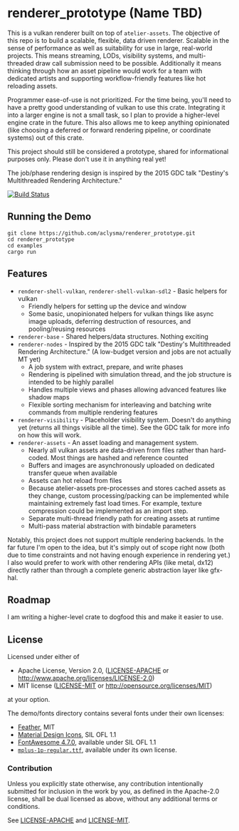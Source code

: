 # renderer_prototype (Name TBD)

This is a vulkan renderer built on top of `atelier-assets`. The objective of this repo is to build a scalable, flexible,
data driven renderer. Scalable in the sense of performance as well as suitability for use in large, real-world projects.
This means streaming, LODs, visibility systems, and multi-threaded draw call submission need to be possible.
Additionally it means thinking through how an asset pipeline would work for a team with dedicated artists and supporting
workflow-friendly features like hot reloading assets.

Programmer ease-of-use is not prioritized. For the time being, you'll need to have a pretty good understanding of
vulkan to use this crate. Integrating it into a larger engine is not a small task, so I plan to provide a higher-level
engine crate in the future. This also allows me to keep anything opinionated (like choosing a deferred or forward
rendering pipeline, or coordinate systems) out of this crate.

This project should still be considered a prototype, shared for informational purposes only. Please don't use it in
anything real yet!

The job/phase rendering design is inspired by the 2015 GDC talk "Destiny's Multithreaded Rendering Architecture." 

[![Build Status](https://travis-ci.org/aclysma/renderer_prototype.svg?branch=master)](https://travis-ci.org/aclysma/renderer_prototype)

## Running the Demo

```
git clone https://github.com/aclysma/renderer_prototype.git
cd renderer_prototype
cd examples
cargo run
```

## Features

 * `renderer-shell-vulkan`, `renderer-shell-vulkan-sdl2` - Basic helpers for vulkan
   * Friendly helpers for setting up the device and window
   * Some basic, unopinionated helpers for vulkan things like async image uploads, deferring destruction of resources, 
     and pooling/reusing resources
 * `renderer-base` - Shared helpers/data structures. Nothing exciting
 * `renderer-nodes` - Inspired by the 2015 GDC talk "Destiny's Multithreaded Rendering Architecture." (A low-budget
   version and jobs are not actually MT yet)
   * A job system with extract, prepare, and write phases
   * Rendering is pipelined with simulation thread, and the job structure is intended to be highly parallel
   * Handles multiple views and phases allowing advanced features like shadow maps
   * Flexible sorting mechanism for interleaving and batching write commands from multiple rendering features
 * `renderer-visibility` - Placeholder visibility system. Doesn't do anything yet (returns all things visible all the 
   time). See the GDC talk for more info on how this will work.
 * `renderer-assets` - An asset loading and management system.
   * Nearly all vulkan assets are data-driven from files rather than hard-coded. Most things are hashed and reference
     counted
   * Buffers and images are asynchronously uploaded on dedicated transfer queue when available
   * Assets can hot reload from files
   * Because atelier-assets pre-processes and stores cached assets as they change, custom processing/packing can be
     implemented while maintaining extremely fast load times. For example, texture compression could be implemented
     as an import step.  
   * Separate multi-thread friendly path for creating assets at runtime
   * Multi-pass material abstraction with bindable parameters

Notably, this project does not support multiple rendering backends. In the far future I'm open to the idea, but it's
simply out of scope right now (both due to time constraints and not having enough experience in rendering yet.) I also
would prefer to work with other rendering APIs (like metal, dx12) directly rather than through a complete generic
abstraction layer like gfx-hal.

## Roadmap

I am writing a higher-level crate to dogfood this and make it easier to use.

## License

Licensed under either of

* Apache License, Version 2.0, ([LICENSE-APACHE](LICENSE-APACHE) or http://www.apache.org/licenses/LICENSE-2.0)
* MIT license ([LICENSE-MIT](LICENSE-MIT) or http://opensource.org/licenses/MIT)

at your option.

The demo/fonts directory contains several fonts under their own licenses:
 * [Feather](https://github.com/AT-UI/feather-font), MIT
 * [Material Design Icons](https://materialdesignicons.com), SIL OFL 1.1
 * [FontAwesome 4.7.0](https://fontawesome.com/v4.7.0/license/), available under SIL OFL 1.1
 * [`mplus-1p-regular.ttf`](http://mplus-fonts.osdn.jp), available under its own license.

### Contribution

Unless you explicitly state otherwise, any contribution intentionally
submitted for inclusion in the work by you, as defined in the Apache-2.0
license, shall be dual licensed as above, without any additional terms or
conditions.

See [LICENSE-APACHE](LICENSE-APACHE) and [LICENSE-MIT](LICENSE-MIT).
